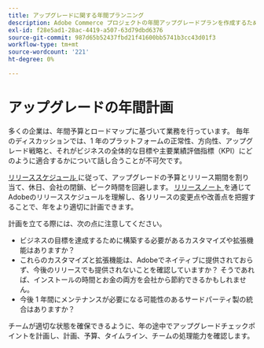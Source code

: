 ```yaml
---
title: アップグレードに関する年間プランニング
description: Adobe Commerce プロジェクトの年間アップグレードプランを作成するためのヒントを確認します。
exl-id: f28e5ad1-28ac-4419-a507-63d79dbd6376
source-git-commit: 987d65b52437fbd21f41600bb5741b3cc43d01f3
workflow-type: tm+mt
source-wordcount: '221'
ht-degree: 0%

---
```


# アップグレードの年間計画

多くの企業は、年間予算とロードマップに基づいて業務を行っています。 毎年のディスカッションでは、1 年のプラットフォームの正常性、方向性、アップグレード戦略と、それがビジネスの全体的な目標や主要業績評価指標（KPI）にどのように適合するかについて話し合うことが不可欠です。

[ リリーススケジュール ](https://experienceleague.adobe.com/ja/docs/commerce-operations/release/planning/schedule) に従って、アップグレードの予算とリリース期間を割り当て、休日、会社の閉鎖、ピーク時間を回避します。 [ リリースノート ](https://experienceleague.adobe.com/ja/docs/commerce-operations/release/notes/overview) を通じてAdobeのリリーススケジュールを理解し、各リリースの変更点や改善点を把握することで、年をより適切に計画できます。

計画を立てる際には、次の点に注意してください。

- ビジネスの目標を達成するために構築する必要があるカスタマイズや拡張機能はありますか？
- これらのカスタマイズと拡張機能は、Adobeでネイティブに提供されておらず、今後のリリースでも提供されないことを確認していますか？ そうであれば、インストールの時間とお金の両方を会社から節約できるかもしれません。
- 今後 1 年間にメンテナンスが必要になる可能性のあるサードパーティ製の統合はありますか？

チームが適切な状態を確保できるように、年の途中でアップグレードチェックポイントを計画し、計画、予算、タイムライン、チームの処理能力を確認します。
